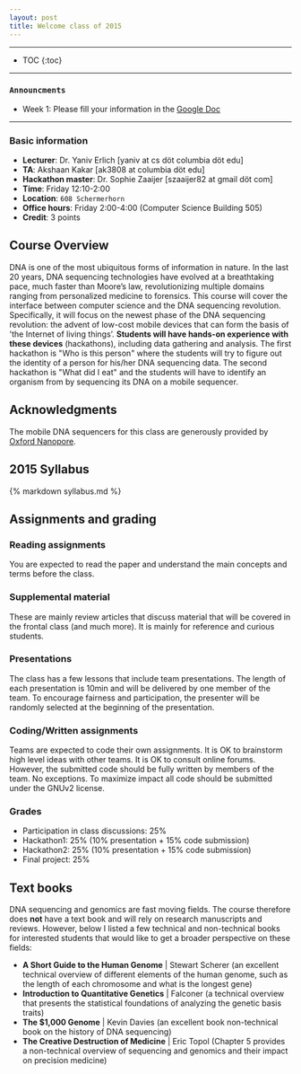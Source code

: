 ```yaml
---
layout: post
title: Welcome class of 2015
---
```


---
* TOC
{:toc}

---

### `Announcments`
* Week 1: Please fill your information in the [Google Doc](https://docs.google.com/spreadsheets/d/1OBPIRpwkNGizDB5acUPt5otMb6FVOLYHxTsKVQupgto/edit#gid=0)


---

### Basic information
* **Lecturer**: Dr. Yaniv Erlich  [yaniv at  cs döt columbia döt edu]
* **TA**: Akshaan Kakar [ak3808 at columbia döt edu]
* **Hackathon master**: Dr. Sophie Zaaijer [szaaijer82 at gmail döt com]
* **Time**: Friday 12:10-2:00
* **Location**: `608 Schermerhorn`
* **Office hours**: Friday 2:00-4:00 (Computer Science Building 505)
* **Credit**: 3 points


## Course Overview

DNA is one of the most ubiquitous forms of information in nature. In the last 20 years, DNA sequencing technologies have evolved at a breathtaking pace, much faster than Moore’s law, revolutionizing multiple domains ranging from personalized medicine to forensics. This course will cover the interface between computer science and the DNA sequencing revolution. Specifically, it will focus on the newest phase of the DNA sequencing revolution: the advent of low-cost mobile devices that can form the basis of 'the Internet of living things’. **Students will have hands-on experience with these devices** (hackathons), including data gathering and analysis. The first hackathon is "Who is this person" where the students will try to figure out the identity of a person for his/her DNA sequencing data. The second hackathon is "What did I eat" and the students will have to identify an organism from by sequencing its DNA on a mobile sequencer.

## Acknowledgments

The mobile DNA sequencers for this class are generously provided by [Oxford Nanopore](https://www.nanoporetech.com/).


## 2015 Syllabus
{% markdown syllabus.md %}

## Assignments and grading

### Reading assignments
You are expected to read the paper and understand the main concepts and terms before the class.

### Supplemental material
These are mainly review articles that discuss material that will be covered in the frontal class (and much more). It is mainly for reference and curious students. 

### Presentations
The class has a few lessons that include team presentations. The length of each presentation is 10min and will be delivered by one member of the team. To encourage fairness and participation, the presenter will be randomly selected at the beginning of the presentation.

### Coding/Written assignments
Teams are expected to code their own assignments. It is OK to brainstorm high level ideas with other teams. It is OK to consult online forums. However, the submitted code should be fully written by members of the team. No exceptions.
To maximize impact all code should be submitted under the GNUv2 license. 

### Grades

+ Participation in class discussions: 25%
+ Hackathon1: 25% (10% presentation + 15% code submission)
+ Hackathon2: 25% (10% presentation + 15% code submission)
+ Final project: 25%

## Text books
DNA sequencing and genomics are fast moving fields. The course therefore does **not** have a text book and will rely on research manuscripts and reviews.
However, below I listed a few technical and non-technical books for interested students that would like to get a broader perspective on these fields:

+ **A Short Guide to the Human Genome** \| Stewart Scherer (an excellent technical overview of different elements of the human genome, such as the length of each chromosome and what is the longest gene)
+ **Introduction to Quantitative Genetics** \| Falconer (a technical overview that presents the statistical foundations of analyzing the genetic basis traits)
+ **The $1,000 Genome** \| Kevin Davies (an excellent book non-technical book on the history of DNA sequencing)
+ **The Creative Destruction of Medicine** \| Eric Topol (Chapter 5 provides a non-technical overview of sequencing and genomics and their impact on precision medicine)


